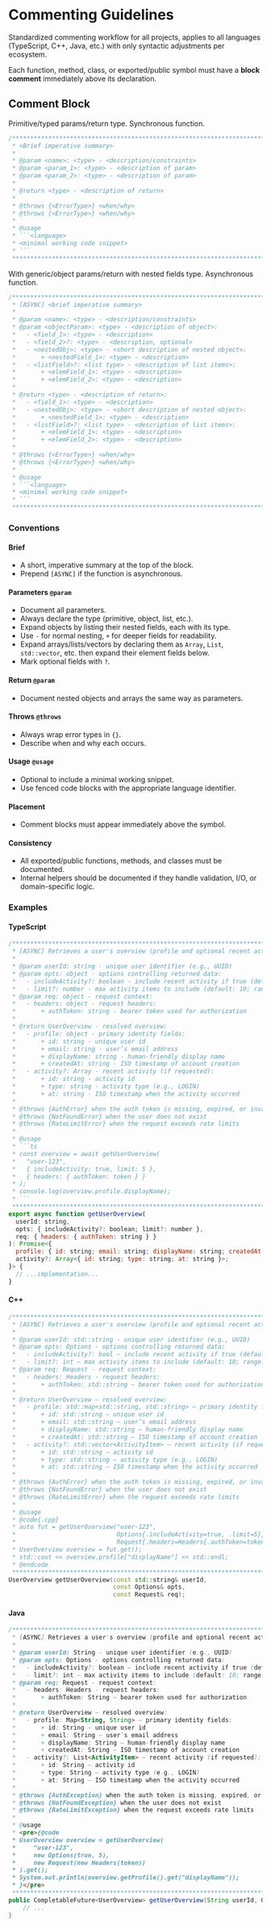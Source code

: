 # Commenting Guidelines
Standardized commenting workflow for all projects, applies to all languages (TypeScript, C++, Java, etc.) with only syntactic adjustments per ecosystem.

Each function, method, class, or exported/public symbol must have a **block comment** immediately above its declaration.

## Comment Block
Primitive/typed params/return type. Synchronous function.
```javascript
/******************************************************************************************************************
 * <Brief imperative summary>
 *
 * @param <name>: <type> - <description/constraints>
 * @param <param_1>: <type> - <description of param>
 * @param <param_2>: <type> - <description of param>
 *
 * @return <type> - <description of return>
 *
 * @throws {<ErrorType>} <when/why>
 * @throws {<ErrorType>} <when/why>
 *
 * @usage
 * ```<language>
 * <minimal working code snippet>
 * ```
 ******************************************************************************************************************/
```

With generic/object params/return with nested fields type. Asynchronous function.
```javascript
/******************************************************************************************************************
 * [ASYNC] <brief imperative summary>
 *
 * @param <name>: <type> - <description/constraints>
 * @param <objectParam>: <type> - <description of object>:
 *   - <field_1>: <type> - <description>
 *   - <field_2>?: <type> - <description, optional>
 *   - <nestedObj>: <type> - <short description of nested object>:
 *       + <nestedField_1>: <type> - <description>
 *   - <listField>?: <list type> - <description of list items>:
 *       + <elemField_1>: <type> - <description>
 *       + <elemField_2>: <type> - <description>
 *
 * @return <type> - <description of return>:
 *   - <field_1>: <type> - <description>
 *   - <nestedObj>: <type> - <short description of nested object>:
 *       + <nestedField_1>: <type> - <description>
 *   - <listField>?: <list type> - <description of list items>:
 *       + <elemField_1>: <type> - <description>
 *       + <elemField_2>: <type> - <description>
 *
 * @throws {<ErrorType>} <when/why>
 * @throws {<ErrorType>} <when/why>
 *
 * @usage
 * ```<language>
 * <minimal working code snippet>
 * ```
 ******************************************************************************************************************/
```

### Conventions
#### Brief
- A short, imperative summary at the top of the block.
- Prepend ```[ASYNC]``` if the function is asynchronous.

#### Parameters ```@param```
- Document all parameters.
- Always declare the type (primitive, object, list, etc.).
- Expand objects by listing their nested fields, each with its type.
- Use ```-``` for normal nesting, ```+``` for deeper fields for readability.
- Expand arrays/lists/vectors by declaring them as ```Array```, ```List```, ```std::vector```, etc. then expand their element fields below.
- Mark optional fields with ```?```.

#### Return ```@param```
- Document nested objects and arrays the same way as parameters.

#### Throws ```@throws```
- Always wrap error types in ```{}```.
- Describe when and why each occurs.

#### Usage ```@usage```
- Optional to include a minimal working snippet.
- Use fenced code blocks with the appropriate language identifier.

#### Placement
- Comment blocks must appear immediately above the symbol.

#### Consistency
- All exported/public functions, methods, and classes must be documented.
- Internal helpers should be documented if they handle validation, I/O, or domain-specific logic.

### Examples
#### TypeScript
```javascript
/******************************************************************************************************************
 * [ASYNC] Retrieves a user's overview (profile and optional recent activity).
 *
 * @param userId: string - unique user identifier (e.g., UUID)
 * @param opts: object - options controlling returned data:
 *   - includeActivity?: boolean - include recent activity if true (default: false)
 *   - limit?: number - max activity items to include (default: 10; range: 1–100)
 * @param req: object - request context:
 *   - headers: object - request headers:
 *       + authToken: string - bearer token used for authorization
 *
 * @return UserOverview - resolved overview:
 *   - profile: object - primary identity fields:
 *       + id: string - unique user id
 *       + email: string - user’s email address
 *       + displayName: string - human-friendly display name
 *       + createdAt: string - ISO timestamp of account creation
 *   - activity?: Array - recent activity (if requested):
 *       + id: string - activity id
 *       + type: string - activity type (e.g., LOGIN)
 *       + at: string - ISO timestamp when the activity occurred
 *
 * @throws {AuthError} when the auth token is missing, expired, or invalid
 * @throws {NotFoundError} when the user does not exist
 * @throws {RateLimitError} when the request exceeds rate limits
 *
 * @usage
 * ```ts
 * const overview = await getUserOverview(
 *   "user-123",
 *   { includeActivity: true, limit: 5 },
 *   { headers: { authToken: token } }
 * );
 * console.log(overview.profile.displayName);
 * ```
 ******************************************************************************************************************/
export async function getUserOverview(
  userId: string,
  opts: { includeActivity?: boolean; limit?: number },
  req: { headers: { authToken: string } }
): Promise<{
  profile: { id: string; email: string; displayName: string; createdAt: string };
  activity?: Array<{ id: string; type: string; at: string }>;
}> {
  // ...implementation...
}
```

#### C++
```cpp
/******************************************************************************************************************
 * [ASYNC] Retrieves a user's overview (profile and optional recent activity).
 *
 * @param userId: std::string - unique user identifier (e.g., UUID)
 * @param opts: Options - options controlling returned data:
 *   - includeActivity?: bool — include recent activity if true (default: false)
 *   - limit?: int — max activity items to include (default: 10; range: 1–100)
 * @param req: Request - request context:
 *   - headers: Headers - request headers:
 *       + authToken: std::string — bearer token used for authorization
 *
 * @return UserOverview — resolved overview:
 *   - profile: std::map<std::string, std::string> — primary identity fields:
 *       + id: std::string — unique user id
 *       + email: std::string — user’s email address
 *       + displayName: std::string — human-friendly display name
 *       + createdAt: std::string — ISO timestamp of account creation
 *   - activity?: std::vector<ActivityItem> — recent activity (if requested):
 *       + id: std::string — activity id
 *       + type: std::string — activity type (e.g., LOGIN)
 *       + at: std::string — ISO timestamp when the activity occurred
 *
 * @throws {AuthError} when the auth token is missing, expired, or invalid
 * @throws {NotFoundError} when the user does not exist
 * @throws {RateLimitError} when the request exceeds rate limits
 *
 * @usage
 * @code{.cpp}
 * auto fut = getUserOverview("user-123",
 *                            Options{.includeActivity=true, .limit=5},
 *                            Request{.headers=Headers{.authToken=token}});
 * UserOverview overview = fut.get();
 * std::cout << overview.profile["displayName"] << std::endl;
 * @endcode
 ******************************************************************************************************************/
UserOverview getUserOverview(const std::string& userId,
                             const Options& opts,
                             const Request& req);
```

#### Java
```java
/******************************************************************************************************************
 * [ASYNC] Retrieves a user's overview (profile and optional recent activity).
 *
 * @param userId: String - unique user identifier (e.g., UUID)
 * @param opts: Options - options controlling returned data:
 *   - includeActivity?: boolean — include recent activity if true (default: false)
 *   - limit?: int — max activity items to include (default: 10; range: 1–100)
 * @param req: Request - request context:
 *   - headers: Headers - request headers:
 *       + authToken: String — bearer token used for authorization
 *
 * @return UserOverview — resolved overview:
 *   - profile: Map<String, String> — primary identity fields:
 *       + id: String — unique user id
 *       + email: String — user’s email address
 *       + displayName: String — human-friendly display name
 *       + createdAt: String — ISO timestamp of account creation
 *   - activity?: List<ActivityItem> — recent activity (if requested):
 *       + id: String — activity id
 *       + type: String — activity type (e.g., LOGIN)
 *       + at: String — ISO timestamp when the activity occurred
 *
 * @throws {AuthException} when the auth token is missing, expired, or invalid
 * @throws {NotFoundException} when the user does not exist
 * @throws {RateLimitException} when the request exceeds rate limits
 *
 * @usage
 * <pre>{@code
 * UserOverview overview = getUserOverview(
 *     "user-123",
 *     new Options(true, 5),
 *     new Request(new Headers(token))
 * ).get();
 * System.out.println(overview.getProfile().get("displayName"));
 * }</pre>
 ******************************************************************************************************************/
public CompletableFuture<UserOverview> getUserOverview(String userId, Options opts, Request req) {
    // ...
}
```
